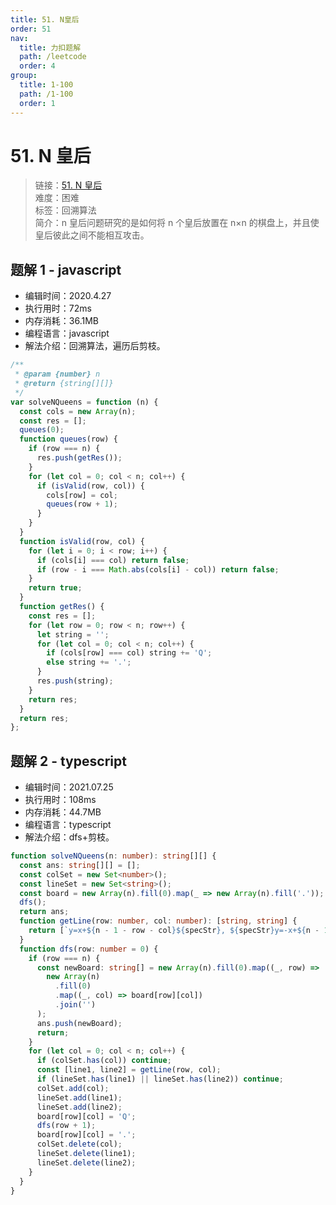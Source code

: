 ```yaml
---
title: 51. N皇后
order: 51
nav:
  title: 力扣题解
  path: /leetcode
  order: 4
group:
  title: 1-100
  path: /1-100
  order: 1
---
```


# 51. N 皇后

> 链接：[51. N 皇后](https://leetcode-cn.com/problems/n-queens/)  
> 难度：困难  
> 标签：回溯算法  
> 简介：n 皇后问题研究的是如何将 n 个皇后放置在 n×n 的棋盘上，并且使皇后彼此之间不能相互攻击。

## 题解 1 - javascript

- 编辑时间：2020.4.27
- 执行用时：72ms
- 内存消耗：36.1MB
- 编程语言：javascript
- 解法介绍：回溯算法，遍历后剪枝。

```javascript
/**
 * @param {number} n
 * @return {string[][]}
 */
var solveNQueens = function (n) {
  const cols = new Array(n);
  const res = [];
  queues(0);
  function queues(row) {
    if (row === n) {
      res.push(getRes());
    }
    for (let col = 0; col < n; col++) {
      if (isValid(row, col)) {
        cols[row] = col;
        queues(row + 1);
      }
    }
  }
  function isValid(row, col) {
    for (let i = 0; i < row; i++) {
      if (cols[i] === col) return false;
      if (row - i === Math.abs(cols[i] - col)) return false;
    }
    return true;
  }
  function getRes() {
    const res = [];
    for (let row = 0; row < n; row++) {
      let string = '';
      for (let col = 0; col < n; col++) {
        if (cols[row] === col) string += 'Q';
        else string += '.';
      }
      res.push(string);
    }
    return res;
  }
  return res;
};
```

## 题解 2 - typescript

- 编辑时间：2021.07.25
- 执行用时：108ms
- 内存消耗：44.7MB
- 编程语言：typescript
- 解法介绍：dfs+剪枝。

```typescript
function solveNQueens(n: number): string[][] {
  const ans: string[][] = [];
  const colSet = new Set<number>();
  const lineSet = new Set<string>();
  const board = new Array(n).fill(0).map(_ => new Array(n).fill('.'));
  dfs();
  return ans;
  function getLine(row: number, col: number): [string, string] {
    return [`y=x+${n - 1 - row - col}${specStr}, ${specStr}y=-x+${n - 1 - row + col}`];
  }
  function dfs(row: number = 0) {
    if (row === n) {
      const newBoard: string[] = new Array(n).fill(0).map((_, row) =>
        new Array(n)
          .fill(0)
          .map((_, col) => board[row][col])
          .join('')
      );
      ans.push(newBoard);
      return;
    }
    for (let col = 0; col < n; col++) {
      if (colSet.has(col)) continue;
      const [line1, line2] = getLine(row, col);
      if (lineSet.has(line1) || lineSet.has(line2)) continue;
      colSet.add(col);
      lineSet.add(line1);
      lineSet.add(line2);
      board[row][col] = 'Q';
      dfs(row + 1);
      board[row][col] = '.';
      colSet.delete(col);
      lineSet.delete(line1);
      lineSet.delete(line2);
    }
  }
}
```
